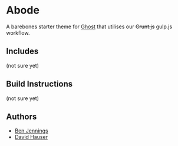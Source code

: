# Abode

A barebones starter theme for [Ghost](http://github.com/tryghost/ghost/) that utilises our ~~Grunt.js~~ gulp.js workflow.

## Includes

(not sure yet)

## Build Instructions

(not sure yet)

## Authors

+ [Ben Jennings](http://benjennin.gs)
+ [David Hauser](http://haustraliaer.com)

